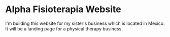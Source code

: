 # Alpha Fisioterapia Website

I'm building this website for my sister's business which is located in Mexico.
It will be a landing page for a physical therapy business.
